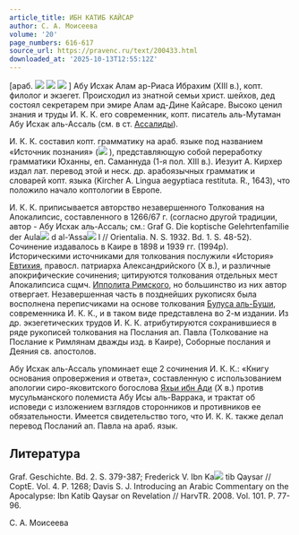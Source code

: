 ```yaml
---
article_title: ИБН КАТИБ КАЙСАР
author: С. А. Моисеева
volume: '20'
page_numbers: 616-617
source_url: https://pravenc.ru/text/200433.html
downloaded_at: '2025-10-13T12:55:12Z'
---
```


[араб. ![](<https://pravenc.ru/char/26272/jvxcexb3 /image.png>) ![](<https://pravenc.ru/char/26272/ KMBxb7 /image.png>) ![](<https://pravenc.ru/char/26272/ xc5IG/image.png>) ] Абу Исхак Алам ар-Риаса Ибрахим (XIII в.), копт. филолог и экзегет. Происходил из знатной семьи христ. шейхов, дед состоял секретарем при эмире Алам ад-Дине Кайсаре. Высоко ценил знания и труды И. К. К. его современник, копт. писатель аль-Мутаман Абу Исхак аль-Ассаль (см. в ст. [Ассалиды](https://pravenc.ru/text/Ассалиды.html)).

И. К. К. составил копт. грамматику на араб. языке под названием «Источник познания» (![](https://pravenc.ru/char/26272/xd1jvJNxbbA/image.png) ), представляющую собой переработку грамматики Юханны, еп. Саманнуда (1-я пол. XIII в.). Иезуит А. Кирхер издал лат. перевод этой и неск. др. арабоязычных грамматик и словарей копт. языка (Kircher A. Lingua aegyptiaca restituta. R., 1643), что положило начало коптологии в Европе.

И. К. К. приписывается авторство незавершенного Толкования на Апокалипсис, составленного в 1266/67 г. (согласно другой традиции, автор - Абу Исхак аль-Ассаль; см.: Graf G. Die koptische Gelehrtenfamilie der Aula![](https://pravenc.ru/char/26150/x5cx5c/image.png) d al-‘Assa![](https://pravenc.ru/char/26150/x5cx5c/image.png) l // Orientalia. N. S. 1932. Bd. 1. S. 48-52). Сочинение издавалось в Каире в 1898 и 1939 гг. (1994р). Историческими источниками для толкования послужили «История» [Евтихия](https://pravenc.ru/text/Евтихий.html), правосл. патриарха Александрийского (Х в.), и различные апокрифические сочинения; цитируются толкования отдельных мест Апокалипсиса сщмч. [Ипполита Римского](<https://pravenc.ru/text/Ипполита Римского.html>), но большинство из них автор отвергает. Незавершенная часть в позднейших рукописях была восполнена переписчиками на основе толкования [Булуса аль-Буши](<https://pravenc.ru/text/Булуса аль-Буши.html>), современника И. К. К., и в таком виде представлена во 2-м издании. Из др. экзегетических трудов И. К. К. атрибутируются сохранившиеся в ряде рукописей толкования на Послания ап. Павла (Толкование на Послание к Римлянам дважды изд. в Каире), Соборные послания и Деяния св. апостолов.

Абу Исхак аль-Ассаль упоминает еще 2 сочинения И. К. К.: «Книгу основания опровержения и ответа», составленную с использованием апологии сиро-яковитского богослова [Яхьи ибн Ади](<https://pravenc.ru/text/Яхьи ибн Ади.html>) (X в.) против мусульманского полемиста Абу Исы аль-Варрака, и трактат об исповеди с изложением взглядов сторонников и противников ее обязательности. Имеется свидетельство того, что И. К. К. также делал перевод Посланий ап. Павла на араб. язык.

## Литература

Graf. Geschichte. Bd. 2. S. 379-387; Frederick V. Ibn Ka![](https://pravenc.ru/char/26150/x5cx5c/image.png) tib Qaysar // CoptE. Vol. 4. P. 1268; Davis S. J. Introducing an Arabic Commentary on the Apocalypse: Ibn Katib Qaysar on Revelation // HarvTR. 2008. Vol. 101. P. 77-96.

С. А. Моисеева

